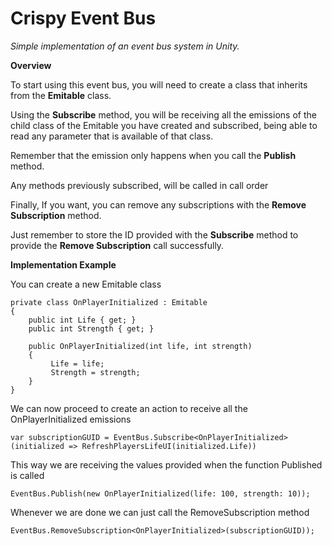 # Crispy Event Bus

*Simple implementation of an event bus system in Unity.* 

**Overview**

To start using this event bus, you will need to create a class that inherits from the **Emitable** class.

Using the **Subscribe** method, you will be receiving all the emissions of the child class of the Emitable you have created and subscribed, being able to read any parameter that is available of that class.

Remember that the emission only happens when you call the **Publish** method. 

Any methods previously subscribed, will be called in call order

Finally, If you want, you can remove any subscriptions with the **Remove Subscription** method.

Just remember to store the ID provided with the **Subscribe** method to provide the **Remove Subscription** call successfully.

**Implementation Example**

You can create a new Emitable class

	private class OnPlayerInitialized : Emitable  
	{  
		public int Life { get; }  
		public int Strength { get; }  
	
		public OnPlayerInitialized(int life, int strength)  
		{  
		     Life = life;  
		     Strength = strength;  
		}
	}

We can now proceed to create an action to receive all the OnPlayerInitialized emissions

	var subscriptionGUID = EventBus.Subscribe<OnPlayerInitialized>(initialized => RefreshPlayersLifeUI(initialized.Life))

This way we are receiving the values provided when the function Published is called

	EventBus.Publish(new OnPlayerInitialized(life: 100, strength: 10));
	
Whenever we are done we can just call the RemoveSubscription method

	EventBus.RemoveSubscription<OnPlayerInitialized>(subscriptionGUID));
